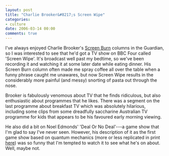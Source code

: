 ```yaml
---
layout: post
title: "Charlie Brooker&#8217;s Screen Wipe"
categories:
- culture
date: 2006-03-14 00:00
comments: true
---
```


<p>I've always enjoyed Charlie Brooker's <a href="http://www.guardian.co.uk/theguide/brooker/0,14946,1280131,00.html">Screen Burn</a> columns in the Guardian, so I was interested to see that he'd got a TV show on BBC Four called 'Screen Wipe'. It's broadcast well past my bedtime, so we've been recording it and watching it at some later date while eating dinner. His Screen Burn column often made me spray coffee all over the table when a funny phrase caught me unawares, but now Screen Wipe results in the considerably more painful (and messy) snorting of pasta out through the nose.</p>

<p>Brooker is fabulously venomous about TV that he finds ridiculous, but also enthusiastic about programmes that he likes. There was a segment on the last programme about breakfast TV which was absolutely hilarious, including some clips from some dreadfully saccharine Australian TV programme for kids that appears to be his favoured early morning viewing.</p>

<p>He also did a bit on Noel Edmonds' 'Deal Or No Deal'---a game show that I'm glad to say I've never seen. However, his description of it as the first game show based on quantum mechanics (more or less replicated in print <a href="http://www.guardian.co.uk/theguide/columnists/story/0,,1696369,00.html">here</a>) was so funny that I'm tempted to watch it to see what he's on about. Well, maybe not.</p>



